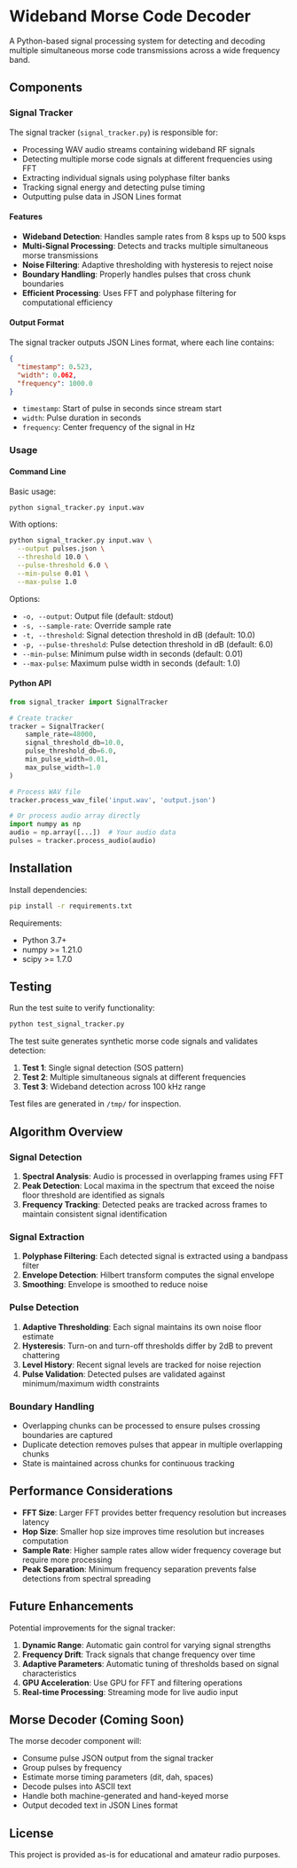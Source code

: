 # Wideband Morse Code Decoder

A Python-based signal processing system for detecting and decoding multiple simultaneous morse code transmissions across a wide frequency band.

## Components

### Signal Tracker

The signal tracker (`signal_tracker.py`) is responsible for:

- Processing WAV audio streams containing wideband RF signals
- Detecting multiple morse code signals at different frequencies using FFT
- Extracting individual signals using polyphase filter banks
- Tracking signal energy and detecting pulse timing
- Outputting pulse data in JSON Lines format

#### Features

- **Wideband Detection**: Handles sample rates from 8 ksps up to 500 ksps
- **Multi-Signal Processing**: Detects and tracks multiple simultaneous morse transmissions
- **Noise Filtering**: Adaptive thresholding with hysteresis to reject noise
- **Boundary Handling**: Properly handles pulses that cross chunk boundaries
- **Efficient Processing**: Uses FFT and polyphase filtering for computational efficiency

#### Output Format

The signal tracker outputs JSON Lines format, where each line contains:

```json
{
  "timestamp": 0.523,
  "width": 0.062,
  "frequency": 1000.0
}
```

- `timestamp`: Start of pulse in seconds since stream start
- `width`: Pulse duration in seconds
- `frequency`: Center frequency of the signal in Hz

### Usage

#### Command Line

Basic usage:

```bash
python signal_tracker.py input.wav
```

With options:

```bash
python signal_tracker.py input.wav \
  --output pulses.json \
  --threshold 10.0 \
  --pulse-threshold 6.0 \
  --min-pulse 0.01 \
  --max-pulse 1.0
```

Options:
- `-o, --output`: Output file (default: stdout)
- `-s, --sample-rate`: Override sample rate
- `-t, --threshold`: Signal detection threshold in dB (default: 10.0)
- `-p, --pulse-threshold`: Pulse detection threshold in dB (default: 6.0)
- `--min-pulse`: Minimum pulse width in seconds (default: 0.01)
- `--max-pulse`: Maximum pulse width in seconds (default: 1.0)

#### Python API

```python
from signal_tracker import SignalTracker

# Create tracker
tracker = SignalTracker(
    sample_rate=48000,
    signal_threshold_db=10.0,
    pulse_threshold_db=6.0,
    min_pulse_width=0.01,
    max_pulse_width=1.0
)

# Process WAV file
tracker.process_wav_file('input.wav', 'output.json')

# Or process audio array directly
import numpy as np
audio = np.array([...])  # Your audio data
pulses = tracker.process_audio(audio)
```

## Installation

Install dependencies:

```bash
pip install -r requirements.txt
```

Requirements:
- Python 3.7+
- numpy >= 1.21.0
- scipy >= 1.7.0

## Testing

Run the test suite to verify functionality:

```bash
python test_signal_tracker.py
```

The test suite generates synthetic morse code signals and validates detection:

1. **Test 1**: Single signal detection (SOS pattern)
2. **Test 2**: Multiple simultaneous signals at different frequencies
3. **Test 3**: Wideband detection across 100 kHz range

Test files are generated in `/tmp/` for inspection.

## Algorithm Overview

### Signal Detection

1. **Spectral Analysis**: Audio is processed in overlapping frames using FFT
2. **Peak Detection**: Local maxima in the spectrum that exceed the noise floor threshold are identified as signals
3. **Frequency Tracking**: Detected peaks are tracked across frames to maintain consistent signal identification

### Signal Extraction

1. **Polyphase Filtering**: Each detected signal is extracted using a bandpass filter
2. **Envelope Detection**: Hilbert transform computes the signal envelope
3. **Smoothing**: Envelope is smoothed to reduce noise

### Pulse Detection

1. **Adaptive Thresholding**: Each signal maintains its own noise floor estimate
2. **Hysteresis**: Turn-on and turn-off thresholds differ by 2dB to prevent chattering
3. **Level History**: Recent signal levels are tracked for noise rejection
4. **Pulse Validation**: Detected pulses are validated against minimum/maximum width constraints

### Boundary Handling

- Overlapping chunks can be processed to ensure pulses crossing boundaries are captured
- Duplicate detection removes pulses that appear in multiple overlapping chunks
- State is maintained across chunks for continuous tracking

## Performance Considerations

- **FFT Size**: Larger FFT provides better frequency resolution but increases latency
- **Hop Size**: Smaller hop size improves time resolution but increases computation
- **Sample Rate**: Higher sample rates allow wider frequency coverage but require more processing
- **Peak Separation**: Minimum frequency separation prevents false detections from spectral spreading

## Future Enhancements

Potential improvements for the signal tracker:

1. **Dynamic Range**: Automatic gain control for varying signal strengths
2. **Frequency Drift**: Track signals that change frequency over time
3. **Adaptive Parameters**: Automatic tuning of thresholds based on signal characteristics
4. **GPU Acceleration**: Use GPU for FFT and filtering operations
5. **Real-time Processing**: Streaming mode for live audio input

## Morse Decoder (Coming Soon)

The morse decoder component will:

- Consume pulse JSON output from the signal tracker
- Group pulses by frequency
- Estimate morse timing parameters (dit, dah, spaces)
- Decode pulses into ASCII text
- Handle both machine-generated and hand-keyed morse
- Output decoded text in JSON Lines format

## License

This project is provided as-is for educational and amateur radio purposes.
